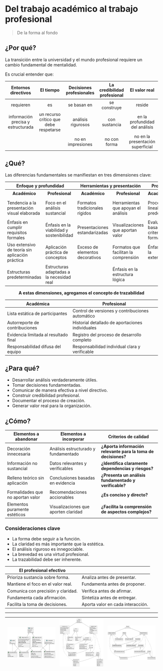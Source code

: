 # Del trabajo académico al trabajo profesional

> De la forma al fondo

## ¿Por qué?

La transición entre la universidad y el mundo profesional requiere un cambio fundamental de mentalidad.

Es crucial entender que:

<div align=center>

|Entornos directivos|El tiempo|Decisiones profesionales|La credibilidad profesional|El valor real|
|:-:|:-:|:-:|:-:|:-:|
|requieren|es|se basan en|se construye|reside
|información precisa y estructurada|un recurso crítico que debe respetarse|análisis rigurosos|con sustancia|en la profundidad del análisis
|||no en impresiones|no con forma|no en la presentación superficial

</div>

## ¿Qué?

Las diferencias fundamentales se manifiestan en tres dimensiones clave:

<div align=center>

<table>
<tr><th colspan=2>Enfoque y profundidad</th><th colspan=2>Herramientas y presentación</th><th colspan=2>Proceso y resultados</th></tr>
<tr><th>Académico</th><th>Profesional</th><th>Académico</th><th>Profesional</th><th>Académico</th><th>Profesional</th></tr>
<tr><td>Tendencia a la presentación visual elaborada</td><td>Foco en el análisis sustancial</td><td>Formatos tradicionales rígidos</td><td>Herramientas que apoyan el análisis</td><td>Proceso lineal predecible</td><td>Proceso iterativo basado en hallazgos</td></tr>
<tr><td>Énfasis en cumplir requisitos formales</td><td>Énfasis en la viabilidad y sostenibilidad</td><td>Presentaciones estandarizadas</td><td>Visualizaciones que aportan valor</td><td>Evaluación basada en criterios formales</td><td>Evaluación basada en valor aportado</td></tr>
<tr><td>Uso extensivo de teoría sin aplicación práctica</td><td>Aplicación práctica de conceptos</td><td>Exceso de elementos decorativos</td><td>Formatos que facilitan la comprensión</td><td>Énfasis en la extensión</td><td>Énfasis en la precisión y relevancia</td></tr>
<tr><td>Estructuras predeterminadas</td><td>Estructuras adaptadas a la necesidad real</td><td></td><td>Énfasis en la estructura lógica</td><td></td><td></td></tr>
</table>

**A estas dimensiones, agregamos el concepto de trazabilidad**

|Académica|Profesional|
|-|-|
|Lista estática de participantes|Control de versiones y contribuciones automático|
|Autorreporte de contribuciones|Historial detallado de aportaciones individuales|
|Evidencia limitada al resultado final|Registro del proceso de desarrollo completo|
|Responsabilidad difusa del equipo|Responsabilidad individual clara y verificable|

</div>

## ¿Para qué?

- Desarrollar análisis verdaderamente útiles.
- Tomar decisiones fundamentadas.
- Comunicar de manera efectiva a nivel directivo.
- Construir credibilidad profesional.
- Documentar el proceso de creación.
- Generar valor real para la organización.

## ¿Cómo?

<div align=center>

|Elementos a abandonar|Elementos a incorporar|Criterios de calidad|
|-|-|-|
|Decoración innecesaria|Análisis estructurado y fundamentado|**¿Aporta información relevante para la toma de decisiones?**|
|Información no sustancial|Datos relevantes y verificables|**¿Identifica claramente dependencias y riesgos?**|
|Relleno teórico sin aplicación|Conclusiones basadas en evidencia|**¿Presenta un análisis fundamentado y verificable?**|
|Formalidades que no aportan valor|Recomendaciones accionables|**¿Es conciso y directo?**|
|Elementos puramente estéticos|Visualizaciones que aporten claridad|**¿Facilita la comprensión de aspectos complejos?**|

</div>

### Consideraciones clave

- La forma debe seguir a la función.
- La claridad es más importante que la estética.
- El análisis riguroso es innegociable.
- La brevedad es una virtud profesional.
- La trazabilidad debe ser inherente.

<div align=center>

|El profesional efectivo||
|-|-|
|Prioriza sustancia sobre forma.|Analiza antes de presentar.|
|Mantiene el foco en el valor real.|Fundamenta antes de proponer.|
|Comunica con precisión y claridad.|Verifica antes de afirmar.|
|Fundamenta cada afirmación.|Sintetiza antes de entregar.|
|Facilita la toma de decisiones.|Aporta valor en cada interacción.|

</div>

---
|![](/images/temario/modelosUML/UvsP.svg)|![](/images/temario/modelosUML/UvsP-saturado.svg)|![](/images/temario/modelosUML/UvsP-simple.svg)
|-|-|-|